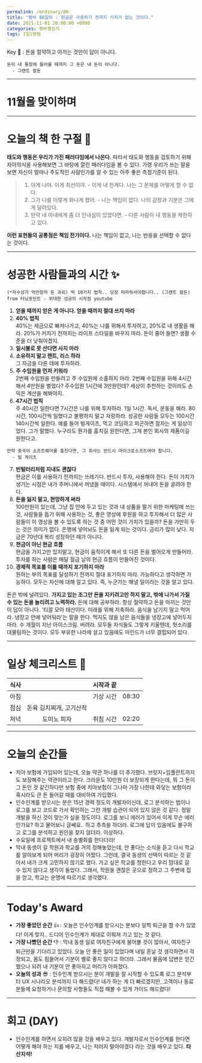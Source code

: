 ```yaml
---
permalink: /ordinary/86
title: "평비 86일차 : 현금은 사용하기 전까지 가치가 없는 것이다."
date: 2021-11-01 20:00:00 +0900
categories: 평비챌린지
tags: 1일1평범
---  
```

Key 🔑 : 돈을 절약하고 아끼는 것만이 답이 아니다.
```
돈이 내 통장에 들어올 때까지 그 돈은 내 돈이 아니다.
  - 그랜트 칼돈
```

---
# 11월을 맞이하며

---
# 오늘의 책 한 구절 📕
**태도와 행동은 우리가 가진 패러다임에서 나온다.** 따라서 태도와 행동을 검토하기 위해 자아의식을 사용해보면 그 바탕에 깔린 패러다임을 볼 수 있다. 가령 우리가 쓰는 말을 보면 자신이 얼마나 주도적인 사람인가를 알 수 있는 아주 좋은 측정기준이 된다.  
>1. 이게 나야. 이게 최선이야. - 이게 내 한계다. 나는 그 문제를 어떻게 할 수 없다.  
>2. 그가 나를 이렇게 화나게 했어. - 나는 책임이 없다. 나의 감정과 기분은 그에게 달려있다.  
>3. 만약 내 아내에게 좀 더 인내심이 있었다면. - 다른 사람이 내 행동을 제한하고 있다.  

**이런 표현들의 공통점은 책임 전가이다.** 나는 책임이 없고, 나는 반응을 선택할 수 없다는 것이다.

---
# 성공한 사람들과의 시간 ✨
`(*자수성가 억만장자 돈 과외) 딱 10가지 법칙.. 당장 따라하셔야합니다.. (그랜트 칼돈) from 터닝포인트 - 위대한 성공의 시작점 youtube`  
1. **얻을 때까지 얻은 게 아니다. 얻을 때까지 절대 쓰지 마라**    
2. **40% 법칙**  
  40%는 세금으로 빠져나가고, 40%는 나를 위해서 투자하고, 20%로 내 생활을 해라. 20%가 커지기 전까지는 라이프 스타일을 바꾸지 마라. 돈이 줄어 들면? 생활 수준을 더 낮춰야겠지.  
3. **일시불로 못 산다면 사지 마라**  
4. **소유하지 말고 렌트, 리스 하라**  
  그 자금을 다른 데에 투자하라.  
5. **주 수입원을 먼저 키워라**  
  2번째 수입원을 만들려고 주 수입원에 소홀하지 마라. 2번째 수입원을 위해 4시간 해서 4만원을 벌었다? 주수입원 1시간에 3만원인데? 세상이 추천하는 것이라도 손익은 계산을 해봐야지.  
6. **47시간 법칙**  
  주 40시간 일한다면 7시간은 나를 위해 투자하라. 1일 1시간. 독서, 운동을 해라. 80시간, 100시간씩 일했다고 불평하지 말고 자랑하라. 성공한 사람들 모두는 100시간 140시간씩 일한다. 예를 들어 빌게이츠, 먹고 코딩하고 피곤하면 잠자는 게 일상이었다. 그가 말했다. 누구라도 뭔가를 훔치길 원한다면, 그게 본인 회사의 제품이길 원한다고.   
  ```
  만약 중국이 소프트웨어를 훔친다면, 그 회사는 반드시 마이크로소프트여야 합니다.
    - 빌 게이츠
  ```  
7. **빈털터리처럼 지내도 괜찮다**  
  현금은 이를 사용하기 전까지는 쓰레기다. 반드시 투자, 사용해야 한다. 돈이 가치가 생기는 시점은 내가 주머니에서 꺼냈을 때이다. 시스템에서 꺼내어 돈을 굴려야 한다.  
8. **돈을 잃지 말고, 현망하게 써라**  
  100만원이 있는데, 그냥 집 안에 두고 있는 것과 내 상품을 팔기 위한 마케팅에 쓰는 것, 사람들을 돕기 위해 사용하는 것, 좋은 영상에 후원을 하고 투자해서 더 많은 사람들이 이 영상을 볼 수 있도록 하는 것 중 어떤 것이 가치가 있을까? 돈을 가만히 두는 것은 의미가 없다. 은행에 넣어놔도 돈을 잃게 되는 것이다. 금리가 많이 낮다. 지금은 70년대 복리 성장하던 때가 아니다.  
9. **현금이 아닌 현금 흐름**  
  현금을 가지고만 있지말고, 현금이 움직이게 해서 또 다른 돈을 벌어오게 만들어라. 투자를 하는 사람은 매달 월급 날의 현금 흐름이 만들어진 것이다.  
10. **경제적 목표를 이룰 때까지 포기하지 마라**  
  원하는 부의 목표를 달성하기 전까지 절대 포기하지 마라. 가능하다고 생각하면 가능하다. 모두는 자신에 대해 알고 있다. 즉, 누군가는 해낼 일이라는 것을 알고 있다.

돈은 밖에 널려있다. **가지고 있는 조그만 돈을 지키려고만 하지 말고, 밖에 나가서 가질 수 있는 돈을 늘리려고 노력하라.** 돈에 대해 공부하라. 항상 절약하고 돈을 아끼는 것만이 답이 아니다. '티끌 모아 태산이다. 미래를 위해 저축하라. 음식을 남기지 말고 먹어라. 냉장고 안에 넣어둬라'는 말을 한다. 먹지도 않을 남은 음식들을 냉장고에 넣어두지 마라. 수 개월이 지난 아이스크림. 버려라. 모두들 자식들도 그렇게 키울텐데, 헛소리를 대물림하는 것이다. 모두 부유한 나라에 살고 있음에도 마인드가 너무 결핍되어 있다.  

---
# 일상 체크리스트 📃

| 식사 |  | 시작과 끝 |  |
|:----:|:----:|:----:|:----:|
| 아침 |  | 기상 시간 | 08:30 |
| 점심 | 돈육 김치찌개, 고기산적 |  |  |
| 저녁 | 도미노 피자 | 취침 시간 | 02:20 |

---
# 오늘의 순간들
- 치아 보험에 가입되어 있는데, 오늘 약관 하나를 더 추가했다. 브릿지+임플란트까지도 보장해주는 약관이라고 한다. 크라운도 10만원 더 보장되게 한다는데, 뭐 그 돈이 그 돈인 것 같긴하다만 보험 중에 치아보험이 그나마 가장 나한테 와닿는 보험이라 혹시라도 큰 돈 들어갈 때를 대비하여 가입했다.
- 인수인계를 받으시는 분은 15년 경력 정도의 개발자이신데, 로그 분석하는 법이나 로그를 보고 코드로 가서 확인하는 그런 개발 습관이 되어 있지 않은 것 같다. 정말 개발을 하신 것이 맞는가 싶을 정도이다. 로그를 보니 에러가 있어서 이게 무슨 에러인가요? 하고 물어보니 글쎄요.. 하고 추측을 하더라. 로그에 답이 있음에도 불구하고 로그를 분석하고 원인을 찾지 않더라. 이상하다.  
- 수요일에 프로젝트에서 내 송별회를 한다더라!  
- 막내 동생이 갈 학원과 학교를 거의 정해놓았는데, 안 좋다는 소식을 듣고 다시 학교를 알아보게 되어 머리가 굉장히 아팠다. 그런데, 결국 동생의 선택이 따르는 것 같아서 내가 크게 고민하지 않기로 했다. 가고 싶은 학교를 정한다고 우리 맘대로 갈 수 있지 않다고 생각이 들었다. 그래서, 학원을 괜찮은 곳으로 정하고 그 주변에 집을 얻고, 학교는 운명에 따르기로 생각했다.  

---
# Today's Award
- **가장 좋았던 순간** 👍 : 오늘은 인수인계를 받으시는 분보다 일찍 퇴근을 할 수가 있었다! 이게 맞지.. 드디어 인수인계가 제대로 이뤄져 가고 있는 것 같다.
- **가장 나빴던 순간** 👎 : 막내 동생 일로 여자친구에게 물어볼 것이 많아서, 여자친구 퇴근만을 기다리고 있었다. 오늘 안 좋은 일이 있었다며 내일 혼날 것 생각하면서 걱정되고, 몸도 힘들어서 기분이 별로 좋지 않다고 하더라. 그래서 물음에 답변은 얻긴 했으나 되려 내 기분이 안 좋아지고 머리가 아파졌다.  
- **오늘의 성과** 😎 : 인수인계 받으시는 분이 개발을 잘 시작할 수 있도록 로그 분석부터 UX 시나리오 분석까지 다 해드렸다! 내가 하는 게 더 빠르겠지만, 고객이나 동료 분들께 요청하거나 문의할 사항들도 직접 해볼 수 있게 가이드 해드렸다!  

---
# 회고 (DAY)
- 인수인계를 하면서 오히려 많을 것을 배우고 있다. 개발자로서 인수인계를 한다면 어떻게 해야 하는 지를 배우고, 나는 저러지 말아야겠다 라는 것을 배우고 있다. **타산지석!**